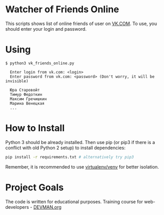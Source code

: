 # Watcher of Friends Online

This scripts shows list of online friends of user on [VK.COM](https://vk.com). To use, you should enter your login and password.


# Using

```
$ python3 vk_friends_online.py
  
  Enter login from vk.com: <login>
  Enter password from vk.com: <password> (Don't worry, it will be invisible)
  
  Юра Старовойт
  Тимур Федоткин
  Максим Гречишкин
  Марина Венецкая
  ...
```


# How to Install

Python 3 should be already installed. Then use pip (or pip3 if there is a conflict with old Python 2 setup) to install dependencies:

```bash
pip install -r requirements.txt # alternatively try pip3
```

Remember, it is recommended to use [virtualenv/venv](https://devman.org/encyclopedia/pip/pip_virtualenv/) for better isolation.

# Project Goals

The code is written for educational purposes. Training course for web-developers - [DEVMAN.org](https://devman.org)
